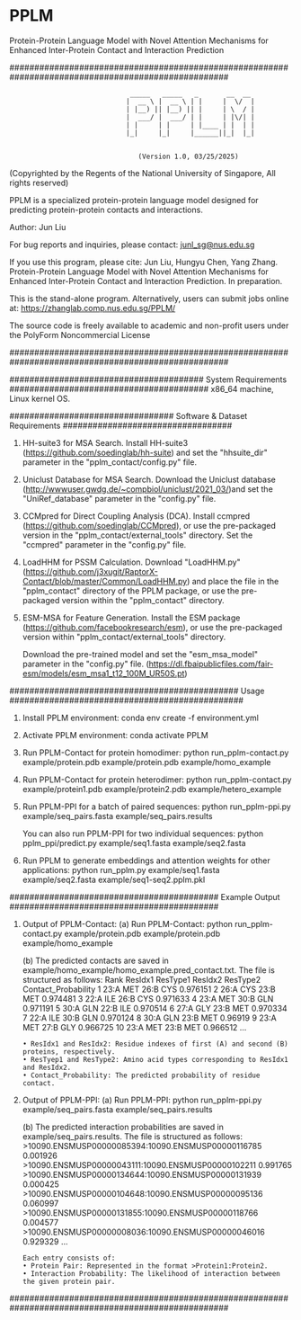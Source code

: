 # PPLM
Protein-Protein Language Model with Novel Attention Mechanisms for Enhanced Inter-Protein Contact and Interaction Prediction

####################################################################################################

                                  _____   _____   _       __  __
                                 |  __ \ |  __ \ | |     |  \/  |
                                 | |__) || |__) || |     | \  / |
                                 |  ___/ |  ___/ | |     | |\/| |
                                 | |     | |     | |____ | |  | |
                                 |_|     |_|     |______||_|  |_|


                                    (Version 1.0, 03/25/2025)

(Copyrighted by the Regents of the National University of Singapore, All rights reserved)

PPLM is a specialized protein-protein language model designed for predicting protein-protein
contacts and interactions.

Author: Jun Liu

For bug reports and inquiries, please contact: junl_sg@nus.edu.sg

If you use this program, please cite:
Jun Liu, Hungyu Chen, Yang Zhang. Protein-Protein Language Model with Novel Attention Mechanisms
for Enhanced Inter-Protein Contact and Interaction Prediction. In preparation.

This is the stand-alone program. Alternatively, users can submit jobs online at:
https://zhanglab.comp.nus.edu.sg/PPLM/

The source code is freely available to academic and non-profit users under the PolyForm
Noncommercial License

####################################################################################################


####################################### System Requirements ########################################
x86_64 machine, Linux kernel OS.

################################# Software & Dataset Requirements ##################################
1.  HH-suite3 for MSA Search.
    Install HH-suite3 (https://github.com/soedinglab/hh-suite) and set the "hhsuite_dir" parameter
    in the "pplm_contact/config.py" file.

2.  Uniclust Database for MSA Search.
    Download the Uniclust database (http://wwwuser.gwdg.de/~compbiol/uniclust/2021_03/)and set the
    "UniRef_database" parameter in the "config.py" file.

3.  CCMpred for Direct Coupling Analysis (DCA).
    Install ccmpred (https://github.com/soedinglab/CCMpred), or use the pre-packaged version in the
    "pplm_contact/external_tools" directory. Set the "ccmpred" parameter in the "config.py" file.

4.  LoadHHM for PSSM Calculation.
    Download "LoadHHM.py" (https://github.com/j3xugit/RaptorX-Contact/blob/master/Common/LoadHHM.py)
    and place the file in the "pplm_contact" directory of the PPLM package, or use the pre-packaged
    version within the "pplm_contact" directory.

5.  ESM-MSA for Feature Generation.
    Install the ESM package (https://github.com/facebookresearch/esm), or use the pre-packaged
    version within "pplm_contact/external_tools" directory.

    Download the pre-trained model and set the "esm_msa_model" parameter in the "config.py" file.
    (https://dl.fbaipublicfiles.com/fair-esm/models/esm_msa1_t12_100M_UR50S.pt)


############################################## Usage ###############################################
1.  Install PPLM environment:
	conda env create -f environment.yml

2.  Activate PPLM environment:
    conda activate PPLM

3.  Run PPLM-Contact for protein homodimer:
    python run_pplm-contact.py example/protein.pdb example/protein.pdb example/homo_example

4.  Run PPLM-Contact for protein heterodimer:
    python run_pplm-contact.py example/protein1.pdb example/protein2.pdb example/hetero_example

5.  Run PPLM-PPI for a batch of paired sequences:
    python run_pplm-ppi.py example/seq_pairs.fasta example/seq_pairs.results

    You can also run PPLM-PPI for two individual sequences:
    python pplm_ppi/predict.py example/seq1.fasta example/seq2.fasta

6.  Run PPLM to generate embeddings and attention weights for other applications:
    python run_pplm.py example/seq1.fasta example/seq2.fasta example/seq1-seq2.pplm.pkl

########################################## Example Output ##########################################
1.  Output of PPLM-Contact:
    (a) Run PPLM-Contact:
        python run_pplm-contact.py example/protein.pdb example/protein.pdb example/homo_example

    (b) The predicted contacts are saved in example/homo_example/homo_example.pred_contact.txt.
        The file is structured as follows:
        Rank      ResIdx1   ResType1  ResIdx2   ResType2  Contact_Probability
        1         23:A      MET       26:B      CYS       0.976151
        2         26:A      CYS       23:B      MET       0.974481
        3         22:A      ILE       26:B      CYS       0.971633
        4         23:A      MET       30:B      GLN       0.971191
        5         30:A      GLN       22:B      ILE       0.970514
        6         27:A      GLY       23:B      MET       0.970334
        7         22:A      ILE       30:B      GLN       0.970124
        8         30:A      GLN       23:B      MET       0.96919
        9         23:A      MET       27:B      GLY       0.966725
        10        23:A      MET       23:B      MET       0.966512
        ...

        • ResIdx1 and ResIdx2: Residue indexes of first (A) and second (B) proteins, respectively.
        • ResTyep1 and ResType2: Amino acid types corresponding to ResIdx1 and ResIdx2.
        • Contact_Probability: The predicted probability of residue contact.

2.  Output of PPLM-PPI:
    (a) Run PPLM-PPI:
        python run_pplm-ppi.py example/seq_pairs.fasta example/seq_pairs.results

    (b) The predicted interaction probabilities are saved in example/seq_pairs.results.
        The file is structured as follows:
        >10090.ENSMUSP00000085394:10090.ENSMUSP00000116785
        0.001926
        >10090.ENSMUSP00000043111:10090.ENSMUSP00000102211
        0.991765
        >10090.ENSMUSP00000134644:10090.ENSMUSP00000131939
        0.000425
        >10090.ENSMUSP00000104648:10090.ENSMUSP00000095136
        0.060997
        >10090.ENSMUSP00000131855:10090.ENSMUSP00000118766
        0.004577
        >10090.ENSMUSP00000008036:10090.ENSMUSP00000046016
        0.929329
        ...

        Each entry consists of:
        • Protein Pair: Represented in the format >Protein1:Protein2.
        • Interaction Probability: The likelihood of interaction between the given protein pair.

####################################################################################################
